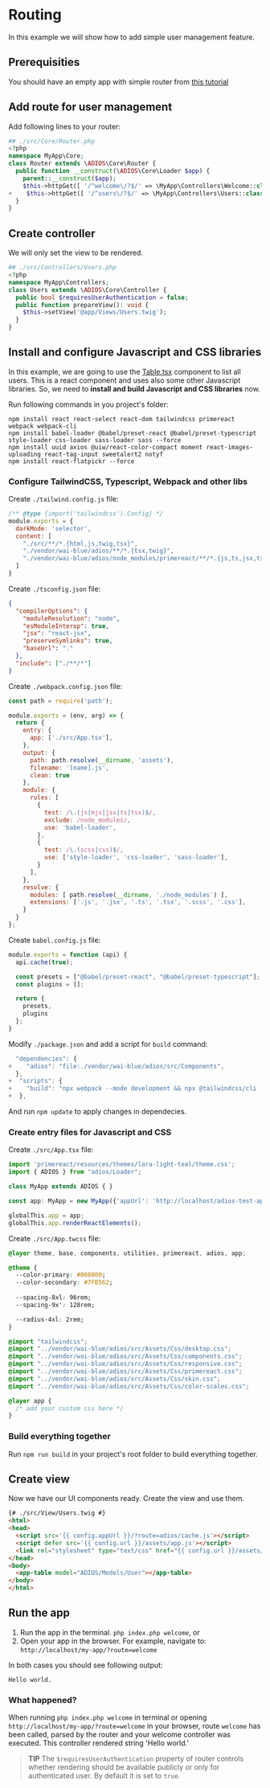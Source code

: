 # Routing

In this example we will show how to add simple user management feature.

## Prerequisities

You should have an empty app with simple router from [this tutorial](routing.md)

## Add route for user management

Add following lines to your router:

```php
## ./src/Core/Router.php
<?php
namespace MyApp\Core;
class Router extends \ADIOS\Core\Router {
  public function __construct(\ADIOS\Core\Loader $app) {
    parent::__construct($app);
    $this->httpGet([ '/^welcome\/?$/' => \MyApp\Controllers\Welcome::class ]);
+    $this->httpGet([ '/^users\/?$/' => \MyApp\Controllers\Users::class ]);
  }
}
```

## Create controller

We will only set the view to be rendered.

```php
## ./src/Controllers/Users.php
<?php
namespace MyApp\Controllers;
class Users extends \ADIOS\Core\Controller {
  public bool $requiresUserAuthentication = false;
  public function prepareView(): void {
    $this->setView('@app/Views/Users.twig');
  }
}
```

## Install and configure Javascript and CSS libraries

In this example, we are going to use the [Table.tsx](../src/Components/Table.tsx) component to list all users. This is a react component and uses also some other Javascript libraries. So, we need to **install and build Javascript and CSS libraries** now.

Run following commands in you project's folder:

```
npm install react react-select react-dom tailwindcss primereact webpack webpack-cli
npm install babel-loader @babel/preset-react @babel/preset-typescript style-loader css-loader sass-loader sass --force
npm install uuid axios @uiw/react-color-compact moment react-images-uploading react-tag-input sweetalert2 notyf
npm install react-flatpickr --force
```

### Configure TailwindCSS, Typescript, Webpack and other libs

Create `./tailwind.config.js` file:

```js
/** @type {import('tailwindcss').Config} */
module.exports = {
  darkMode: 'selector',
  content: [
    "./src/**/*.{html,js,twig,tsx}",
    "./vendor/wai-blue/adios/**/*.{tsx,twig}",
    "./vendor/wai-blue/adios/node_modules/primereact/**/*.{js,ts,jsx,tsx}",
  ]
}
```

Create `./tsconfig.json` file:

```json
{
  "compilerOptions": {
    "moduleResolution": "node",
    "esModuleInterop": true,
    "jsx": "react-jsx",
    "preserveSymlinks": true,
    "baseUrl": "."
  },
  "include": ["./**/*"]
}
```

Create `./webpack.config.json` file:

```js
const path = require('path');

module.exports = (env, arg) => {
  return {
    entry: {
      app: ['./src/App.tsx'],
    },
    output: {
      path: path.resolve(__dirname, 'assets'),
      filename: '[name].js',
      clean: true
    },
    module: {
      rules: [
        {
          test: /\.(js|mjs|jsx|ts|tsx)$/,
          exclude: /node_modules/,
          use: 'babel-loader',
        },
        {
          test: /\.(scss|css)$/,
          use: ['style-loader', 'css-loader', 'sass-loader'],
        }
      ],
    },
    resolve: {
      modules: [ path.resolve(__dirname, './node_modules') ],
      extensions: ['.js', '.jsx', '.ts', '.tsx', '.scss', '.css'],
    }
  }
};
```

Create `babel.config.js` file:

```js
module.exports = function (api) {
  api.cache(true);

  const presets = ["@babel/preset-react", "@babel/preset-typescript"];
  const plugins = [];

  return {
    presets,
    plugins
  };
}
```

Modify `./package.json` and add a script for `build` command:

```js
  "dependencies": {
+    "adios": "file:./vendor/wai-blue/adios/src/Components",
  },
+  "scripts": {
+    "build": "npx webpack --mode development && npx @tailwindcss/cli -i ./src/App.twcss -o ./assets/app.css"
+  },
```

And run `npm update` to apply changes in dependecies.

### Create entry files for Javascript and CSS

Create `./src/App.tsx` file:

```js
import 'primereact/resources/themes/lara-light-teal/theme.css';
import { ADIOS } from "adios/Loader";

class MyApp extends ADIOS { }

const app: MyApp = new MyApp({'appUrl': 'http://localhost/adios-test-app'});

globalThis.app = app;
globalThis.app.renderReactElements();
```

Create `./src/App.twcss` file:

```css
@layer theme, base, components, utilities, primereact, adios, app;

@theme {
  --color-primary: #008000;
  --color-secondary: #7FB562;
  
  --spacing-8xl: 96rem;
  --spacing-9x': 128rem;

  --radius-4xl: 2rem;
}

@import "tailwindcss";
@import "../vendor/wai-blue/adios/src/Assets/Css/desktop.css";
@import "../vendor/wai-blue/adios/src/Assets/Css/components.css";
@import "../vendor/wai-blue/adios/src/Assets/Css/responsive.css";
@import "../vendor/wai-blue/adios/src/Assets/Css/primereact.css";
@import "../vendor/wai-blue/adios/src/Assets/Css/skin.css";
@import "../vendor/wai-blue/adios/src/Assets/Css/color-scales.css";

@layer app {
  /* add your custom css here */
}
```

### Build everything together

Run `npm run build` in your project's root folder to build everything together.

## Create view

Now we have our UI components ready. Create the view and use them.

```html
{# ./src/View/Users.twig #}
<html>
<head>
  <script src='{{ config.appUrl }}/?route=adios/cache.js'></script>
  <script defer src='{{ config.url }}/assets/app.js'></script>
  <link rel="stylesheet" type="text/css" href="{{ config.url }}/assets/app.css">
</head>
<body>
  <app-table model="ADIOS/Models/User"></app-table>
</body>
</html>
```

## Run the app

  1. Run the app in the terminal. `php index.php welcome`, or
  2. Open your app in the browser. For example, navigate to: `http://localhost/my-app/?route=welcome`

In both cases you should see following output:

```
Hello world.
```

### What happened?

When running `php index.php welcome` in terminal or opening `http://localhost/my-app/?route=welcome` in your browser, route `welcome` has been called, parsed by the router and your welcome controller was executed. This controller rendered string 'Hello world.'

> **TIP** The `$requiresUserAuthentication` property of router controls whether rendering should be available publicly or only for authenticated user. By default it is set to `true`.